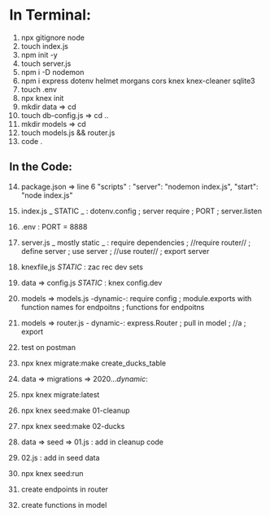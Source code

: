 # In Terminal:

1. npx gitignore node
2. touch index.js
3. npm init -y
4. touch server.js
5. npm i -D nodemon
6. npm i express dotenv helmet morgans cors knex knex-cleaner sqlite3
7. touch .env
8. npx knex init
9. mkdir data => cd
10. touch db-config.js => cd ..
11. mkdir models => cd
12. touch models.js && router.js
13. code .

## In the Code:

14. package.json => line 6 "scripts" :
    "server": "nodemon index.js",
    "start": "node index.js"

15. index.js _ STATIC _ :
    dotenv.config ; server require ; PORT ; server.listen

16. .env :
    PORT = 8888

17. server.js _ mostly static _ :
    require dependencies ; //require router// ; define server ; use server ; //use router// ; export server

18. knexfile,js _STATIC_ :
    zac rec dev sets

19. data => config.js _STATIC_ :
    knex config.dev

20. models => models.js -dynamic-:
    require config ; module.exports with function names for endpoitns ; functions for endpoitns

21. models => router.js - dynamic-:
    express.Router ; pull in model ; //a ; export

22. test on postman

23. npx knex migrate:make create_ducks_table

24. data => migrations => 2020..._dynamic_:

25. npx knex migrate:latest

26. npx knex seed:make 01-cleanup

27. npx knex seed:make 02-ducks

28. data => seed => 01.js :
    add in cleanup code

29. 02.js :
    add in seed data

30. npx knex seed:run

31. create endpoints in router

32. create functions in model
